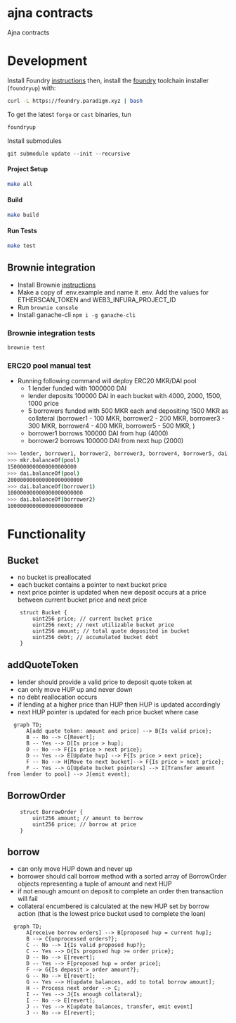 # ajna contracts

Ajna contracts

# Development

Install Foundry [instructions](https://github.com/gakonst/foundry/blob/master/README.md#installation)  then, install the [foundry](https://github.com/gakonst/foundry) toolchain installer (`foundryup`) with:

```bash
curl -L https://foundry.paradigm.xyz | bash
```

To get the latest `forge` or `cast` binaries, tun

```bash
foundryup
```

Install submodules
```
git submodule update --init --recursive
```

#### Project Setup

```bash
make all
```

#### Build

```bash
make build
```

#### Run Tests

```bash
make test
```

## Brownie integration

- Install Brownie [instructions](https://eth-brownie.readthedocs.io/en/stable/install.html)
- Make a copy of .env.example and name it .env. Add the values for ETHERSCAN_TOKEN and WEB3_INFURA_PROJECT_ID
- Run `brownie console`
- Install ganache-cli `npm i -g ganache-cli`

### Brownie integration tests

```bash
brownie test
```

### ERC20 pool manual test

- Running following command will deploy ERC20 MKR/DAI pool
  - 1 lender funded with 1000000 DAI
  - lender deposits 100000 DAI in each bucket with 4000, 2000, 1500, 1000 price
  - 5 borrowers funded with 500 MKR each and depositing 1500 MKR as collateral (borrower1 - 100 MKR, borrower2 - 200 MKR, borrower3 - 300 MKR, borrower4 - 400 MKR, borrower5 - 500 MKR, )
  - borrower1 borrows 100000 DAI from hup (4000)
  - borrower2 borrows 100000 DAI from next hup (2000)

```bash
>>> lender, borrower1, borrower2, borrower3, borrower4, borrower5, dai, mkr, pool = run('erc20setup')
>>> mkr.balanceOf(pool)
1500000000000000000000
>>> dai.balanceOf(pool)
200000000000000000000000
>>> dai.balanceOf(borrower1)
100000000000000000000000
>>> dai.balanceOf(borrower2)
100000000000000000000000
```

# Functionality

## Bucket

- no bucket is preallocated
- each bucket contains a pointer to next bucket price
- next price pointer is updated when new deposit occurs at a price between current bucket price and next price

```code
    struct Bucket {
        uint256 price; // current bucket price
        uint256 next; // next utilizable bucket price
        uint256 amount; // total quote deposited in bucket
        uint256 debt; // accumulated bucket debt
    }
```

## addQuoteToken

- lender should provide a valid price to deposit quote token at
- can only move HUP up and never down
- no debt reallocation occurs
- if lending at a higher price than HUP then HUP is updated accordingly
- next HUP pointer is updated for each price bucket where case

```mermaid
  graph TD;
      A[add quote token: amount and price] --> B{Is valid price};
      B -- No --> C[Revert];
      B -- Yes --> D[Is price > hup];
      D -- No --> F{Is price > next price};
      D -- Yes --> E[Update hup] --> F{Is price > next price};
      F -- No --> H[Move to next bucket]--> F{Is price > next price};
      F -- Yes --> G[Update bucket pointers] --> I[Transfer amount from lender to pool] --> J[emit event];
```

## BorrowOrder

```code
    struct BorrowOrder {
        uint256 amount; // amount to borrow
        uint256 price; // borrow at price
    }
```

## borrow

- can only move HUP down and never up
- borrower should call borrow method with a sorted array of BorrowOrder objects representing a tuple of amount and next HUP
- if not enough amount on deposit to complete an order then transaction will fail
- collateral encumbered is calculated at the new HUP set by borrow action (that is the lowest price bucket used to complete the loan)

```mermaid
  graph TD;
      A[receive borrow orders] --> B[proposed hup = current hup];
      B --> C{unprocessed orders?};
      C -- No --> I{Is valid proposed hup?};
      C -- Yes --> D{Is proposed hup >= order price};
      D -- No --> E[revert];
      D -- Yes --> F[proposed hup = order price];
      F --> G{Is deposit > order amount?};
      G -- No --> E[revert];
      G -- Yes --> H[update balances, add to total borrow amount];
      H -- Process next order --> C;
      I -- Yes --> J{Is enough collateral};
      I -- No --> E[revert];
      J -- Yes --> K[update balances, transfer, emit event]
      J -- No --> E[revert];
```
